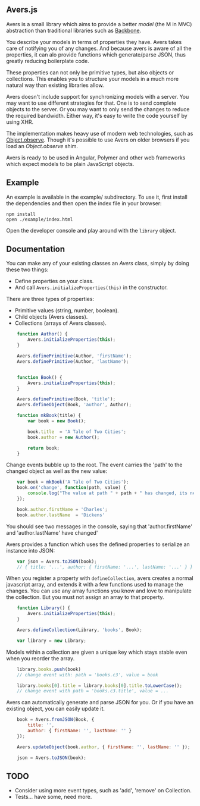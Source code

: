 Avers.js
--------

Avers is a small library which aims to provide a better *model* (the M in MVC)
abstraction than traditional libraries such as [Backbone][backbone].

You describe your models in terms of properties they have. Avers takes care of
notifying you of any changes. And because avers is aware of all the
properties, it can alo provide functions which generate/parse JSON, thus
greatly reducing boilerplate code.

These properties can not only be primitive types, but also objects or
collections. This enables you to structure your models in a much more natural
way than existing libraries allow.

Avers doesn't include support for synchronizing models with a server. You may
want to use different strategies for that. One is to send complete objects to
the server. Or you may want to only send the changes to reduce the required
bandwidth. Either way, it's easy to write the code yourself by using XHR.

The implementation makes heavy use of modern web technologies, such as
[Object.observe][object-observe]. Though it's possible to use Avers on older
browsers if you load an *Object.observe* shim.

Avers is ready to be used in Angular, Polymer and other web frameworks which
expect models to be plain JavaScript objects.


Example
-------

An example is available in the example/ subdirectory. To use it, first install
the dependencies and then open the index file in your browser:

    npm install
    open ./example/index.html

Open the developer console and play around with the `library` object.


Documentation
-------------

You can make any of your existing classes an *Avers* class, simply by doing
these two things:

 - Define properties on your class.
 - And call `Avers.initializeProperties(this)` in the constructor.

There are three types of properties:

 - Primitive values (string, number, boolean).
 - Child objects (Avers classes).
 - Collections (arrays of Avers classes).

```javascript
    function Author() {
        Avers.initializeProperties(this);
    }

    Avers.definePrimitive(Author, 'firstName');
    Avers.definePrimitive(Author, 'lastName');


    function Book() {
        Avers.initializeProperties(this);
    }

    Avers.definePrimitive(Book, 'title');
    Avers.defineObject(Book, 'author', Author);

    function mkBook(title) {
        var book = new Book();

        book.title  = 'A Tale of Two Cities';
        book.author = new Author();

        return book;
    }
```

Change events bubble up to the root. The event carries the 'path' to the
changed object as well as the new value:

```javascript
    var book = mkBook('A Tale of Two Cities');
    book.on('change', function(path, value) {
        console.log("The value at path " + path + " has changed, its new value is: " + value)
    });

    book.author.firstName = 'Charles';
    book.author.lastName  = 'Dickens'
```

You should see two messages in the console, saying that 'author.firstName' and
'author.lastName' have changed'

Avers provides a function which uses the defined properties to serialize an
instance into JSON:

```javascript
    var json = Avers.toJSON(book);
    // { title: '...', author: { firstName: '...', lastName: '...' } }
```

When you register a property with `defineCollection`, avers creates a normal
javascript array, and extends it with a few functions used to manage the
changes. You can use any array functions you know and love to manipulate the
collection. But you must not assign an array to that property.

```javascript
    function Library() {
        Avers.initializeProperties(this);
    }

    Avers.defineCollection(Library, 'books', Book);

    var library = new Library;
```

Models within a collection are given a unique key which stays stable even when
you reorder the array.

```javascript
    library.books.push(book)
    // change event with: path = 'books.c3', value = book

    library.books[0].title = library.books[0].title.toLowerCase();
    // change event with path = 'books.c3.title', value = ...
```

Avers can automatically generate and parse JSON for you. Or if you have an
existing object, you can easily update it.

```javascript
    book = Avers.fromJSON(Book, {
        title: '',
        author: { firstName: '', lastName: '' }
    });

    Avers.updateObject(book.author, { firstName: '', lastName: '' });

    json = Avers.toJSON(book);
```

TODO
----

 - Consider using more event types, such as 'add', 'remove' on Collection.
 - Tests... have some, need more.

[backbone]: http://backbonejs.org/
[object-observe]: http://wiki.ecmascript.org/doku.php?id=harmony:observe

